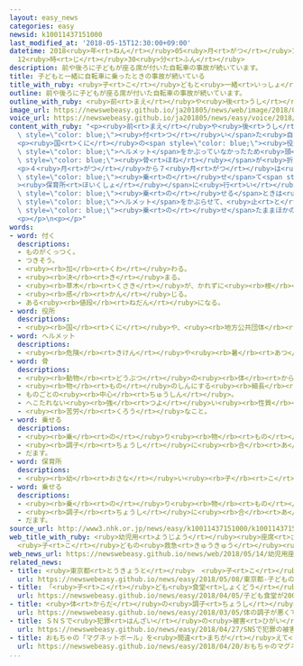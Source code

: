 ```yaml
---
layout: easy_news
categories: easy
newsid: k10011437151000
last_modified_at: '2018-05-15T12:30:00+09:00'
datetime: 2018<ruby>年<rt>ねん</rt></ruby>05<ruby>月<rt>がつ</rt></ruby>15<ruby>日<rt>にち</rt></ruby>
  12<ruby>時<rt>じ</rt></ruby>30<ruby>分<rt>ふん</rt></ruby>
description: 前や後ろに子どもが座る席が付いた自転車の事故が続いています。
title: 子どもと一緒に自転車に乗ったときの事故が続いている
title_with_ruby: <ruby>子<rt>こ</rt></ruby>どもと<ruby>一緒<rt>いっしょ</rt></ruby>に<ruby>自転車<rt>じてんしゃ</rt></ruby>に<ruby>乗<rt>の</rt></ruby>ったときの<ruby>事故<rt>じこ</rt></ruby>が<ruby>続<rt>つづ</rt></ruby>いている
outline: 前や後ろに子どもが座る席が付いた自転車の事故が続いています。
outline_with_ruby: <ruby>前<rt>まえ</rt></ruby>や<ruby>後<rt>うし</rt></ruby>ろに<ruby>子<rt>こ</rt></ruby>どもが<ruby>座<rt>すわ</rt></ruby>る<ruby>席<rt>せき</rt></ruby>が<ruby>付<rt>つ</rt></ruby>いた<ruby>自転車<rt>じてんしゃ</rt></ruby>の<ruby>事故<rt>じこ</rt></ruby>が<ruby>続<rt>つづ</rt></ruby>いています。
image_url: https://newswebeasy.github.io/ja201805/news/web/image/2018/05/14/K10011437151_1805132041_1805140421_01_02.jpg
voice_url: https://newswebeasy.github.io/ja201805/news/easy/voice/2018/05/15/k10011437151000.mp4
content_with_ruby: "<p><ruby>前<rt>まえ</rt></ruby>や<ruby>後<rt>うし</rt></ruby>ろに<ruby>子<rt>こ</rt></ruby>どもが<ruby>座<rt>すわ</rt></ruby>る<ruby>席<rt>せき</rt></ruby>が<span\
  \ style=\"color: blue;\"><ruby>付<rt>つ</rt></ruby>い</span>た<ruby>自転車<rt>じてんしゃ</rt></ruby>の<ruby>事故<rt>じこ</rt></ruby>が<ruby>続<rt>つづ</rt></ruby>いています。この<ruby>自転車<rt>じてんしゃ</rt></ruby>の<ruby>事故<rt>じこ</rt></ruby>で<ruby>病院<rt>びょういん</rt></ruby>に<ruby>運<rt>はこ</rt></ruby>ばれた１４<ruby>歳<rt>さい</rt></ruby><ruby>以下<rt>いか</rt></ruby>の<ruby>子<rt>こ</rt></ruby>どもは、<ruby>東京都<rt>とうきょうと</rt></ruby>で<ruby>去年<rt>きょねん</rt></ruby>までの６<ruby>年<rt>ねん</rt></ruby>に１３４９<ruby>人<rt>にん</rt></ruby>いました。</p>\n\
  <p><ruby>国<rt>くに</rt></ruby>の<span style=\"color: blue;\"><ruby>役所<rt>やくしょ</rt></ruby></span>の<ruby>消費者庁<rt>しょうひしゃちょう</rt></ruby>によると、<ruby>自転車<rt>じてんしゃ</rt></ruby>が<ruby>倒<rt>たお</rt></ruby>れたとき<ruby>子<rt>こ</rt></ruby>どもが<span\
  \ style=\"color: blue;\">ヘルメット</span>をかぶっていなかったため<ruby>頭<rt>あたま</rt></ruby>の<span\
  \ style=\"color: blue;\"><ruby>骨<rt>ほね</rt></ruby></span>が<ruby>折<rt>お</rt></ruby>れたという<ruby>事故<rt>じこ</rt></ruby>がありました。<ruby>自転車<rt>じてんしゃ</rt></ruby>が<ruby>止<rt>と</rt></ruby>まっているときでも、<ruby>大人<rt>おとな</rt></ruby>が<ruby>荷物<rt>にもつ</rt></ruby>を<ruby>取<rt>と</rt></ruby>ろうとして<ruby>自転車<rt>じてんしゃ</rt></ruby>と<ruby>子<rt>こ</rt></ruby>どもが<ruby>倒<rt>たお</rt></ruby>れて、<ruby>子<rt>こ</rt></ruby>どもがけがをしたことがありました。</p>\n\
  <p>４<ruby>月<rt>がつ</rt></ruby>から７<ruby>月<rt>がつ</rt></ruby>は<ruby>自転車<rt>じてんしゃ</rt></ruby>に<ruby>子<rt>こ</rt></ruby>どもを<span\
  \ style=\"color: blue;\"><ruby>乗<rt>の</rt></ruby>せ</span>て<span style=\"color: blue;\"\
  ><ruby>保育所<rt>ほいくしょ</rt></ruby></span>に<ruby>行<rt>い</rt></ruby>き<ruby>始<rt>はじ</rt></ruby>めるため、<ruby>事故<rt>じこ</rt></ruby>が<ruby>増<rt>ふ</rt></ruby>えます。<ruby>消費者庁<rt>しょうひしゃちょう</rt></ruby>は、<ruby>子<rt>こ</rt></ruby>どもを<ruby>自転車<rt>じてんしゃ</rt></ruby>に<span\
  \ style=\"color: blue;\"><ruby>乗<rt>の</rt></ruby>せる</span>ときは<ruby>必<rt>かなら</rt></ruby>ず<span\
  \ style=\"color: blue;\">ヘルメット</span>をかぶらせて、<ruby>止<rt>と</rt></ruby>めた<ruby>自転車<rt>じてんしゃ</rt></ruby>に<ruby>子<rt>こ</rt></ruby>どもを<span\
  \ style=\"color: blue;\"><ruby>乗<rt>の</rt></ruby>せ</span>たままほかの<ruby>場所<rt>ばしょ</rt></ruby>に<ruby>行<rt>い</rt></ruby>かないように<ruby>言<rt>い</rt></ruby>っています。</p>\n\
  <p></p>\n<p></p>"
words:
- word: 付く
  descriptions:
  - ものがくっつく。
  - つきそう。
  - <ruby><rb>加</rb><rt>くわ</rt></ruby>わる。
  - <ruby><rb>決</rb><rt>き</rt></ruby>まる。
  - <ruby><rb>草木</rb><rt>くさき</rt></ruby>が、かれずに<ruby><rb>根</rb><rt>ね</rt></ruby>をおろす。
  - <ruby><rb>感</rb><rt>かん</rt></ruby>じる。
  - ある<ruby><rb>値段</rb><rt>ねだん</rt></ruby>になる。
- word: 役所
  descriptions:
  - <ruby><rb>国</rb><rt>くに</rt></ruby>や、<ruby><rb>地方公共団体</rb><rt>ちほうこうきょうだんたい</rt></ruby>の<ruby><rb>仕事</rb><rt>しごと</rt></ruby>をする<ruby><rb>所</rb><rt>ところ</rt></ruby>。<ruby><rb>官庁</rb><rt>かんちょう</rt></ruby>。<ruby><rb>役場</rb><rt>やくば</rt></ruby>。
- word: ヘルメット
  descriptions:
  - <ruby><rb>危険</rb><rt>きけん</rt></ruby>や<ruby><rb>暑</rb><rt>あつ</rt></ruby>さから<ruby><rb>頭</rb><rt>あたま</rt></ruby>を<ruby><rb>守</rb><rt>まも</rt></ruby>るためにかぶる、かたいぼうし。プラスチックなどでできている。
- word: 骨
  descriptions:
  - <ruby><rb>動物</rb><rt>どうぶつ</rt></ruby>の<ruby><rb>体</rb><rt>からだ</rt></ruby>の<ruby><rb>中</rb><rt>なか</rt></ruby>にあって、<ruby><rb>体</rb><rt>からだ</rt></ruby>を<ruby><rb>支</rb><rt>ささ</rt></ruby>えているかたいもの。
  - <ruby><rb>物</rb><rt>もの</rt></ruby>のしんにする<ruby><rb>細長</rb><rt>ほそなが</rt></ruby>い<ruby><rb>竹</rb><rt>たけ</rt></ruby>や<ruby><rb>金属</rb><rt>きんぞく</rt></ruby>。
  - ものごとの<ruby><rb>中心</rb><rt>ちゅうしん</rt></ruby>。
  - へこたれない<ruby><rb>強</rb><rt>つよ</rt></ruby>い<ruby><rb>性質</rb><rt>せいしつ</rt></ruby>。
  - <ruby><rb>苦労</rb><rt>くろう</rt></ruby>なこと。
- word: 乗せる
  descriptions:
  - <ruby><rb>乗</rb><rt>の</rt></ruby>り<ruby><rb>物</rb><rt>もの</rt></ruby>や<ruby><rb>動物</rb><rt>どうぶつ</rt></ruby>などに<ruby><rb>人</rb><rt>ひと</rt></ruby>や<ruby><rb>物</rb><rt>もの</rt></ruby>を<ruby><rb>積</rb><rt>つ</rt></ruby>む。
  - <ruby><rb>調子</rb><rt>ちょうし</rt></ruby>に<ruby><rb>合</rb><rt>あ</rt></ruby>わせる。
  - だます。
- word: 保育所
  descriptions:
  - <ruby><rb>幼</rb><rt>おさな</rt></ruby>い<ruby><rb>子</rb><rt>こ</rt></ruby>どもを<ruby><rb>朝</rb><rt>あさ</rt></ruby>から<ruby><rb>夕方</rb><rt>ゆうがた</rt></ruby>まで<ruby><rb>預</rb><rt>あず</rt></ruby>かって、<ruby><rb>世話</rb><rt>せわ</rt></ruby>をする<ruby><rb>所</rb><rt>ところ</rt></ruby>。ほいくしょ。<ruby><rb>保育園</rb><rt>ほいくえん</rt></ruby>。
- word: 乗せる
  descriptions:
  - <ruby><rb>乗</rb><rt>の</rt></ruby>り<ruby><rb>物</rb><rt>もの</rt></ruby>や<ruby><rb>動物</rb><rt>どうぶつ</rt></ruby>などに<ruby><rb>人</rb><rt>ひと</rt></ruby>や<ruby><rb>物</rb><rt>もの</rt></ruby>を<ruby><rb>積</rb><rt>つ</rt></ruby>む。
  - <ruby><rb>調子</rb><rt>ちょうし</rt></ruby>に<ruby><rb>合</rb><rt>あ</rt></ruby>わせる。
  - だます。
source_url: http://www3.nhk.or.jp/news/easy/k10011437151000/k10011437151000.html
web_title_with_ruby: <ruby>幼児用<rt>ようじよう</rt></ruby><ruby>座席<rt>ざせき</rt></ruby><ruby>付<rt>つ</rt></ruby>き<ruby>自転車<rt>じてんしゃ</rt></ruby>で<ruby>転倒<rt>てんとう</rt></ruby>
  <ruby>子<rt>こ</rt></ruby>どもの<ruby>救急<rt>きゅうきゅう</rt></ruby><ruby>搬送<rt>はんそう</rt></ruby><ruby>相次<rt>あいつ</rt></ruby>ぐ
web_news_url: https://newswebeasy.github.io/news/web/2018/05/14/幼児用座席付き自転車で転倒-子どもの救急搬送相次ぐ
related_news:
- title: <ruby>東京都<rt>とうきょうと</rt></ruby>　<ruby>子<rt>こ</rt></ruby>どもの７０％がスマートフォンなどを<ruby>使<rt>つか</rt></ruby>っている
  url: https://newswebeasy.github.io/news/easy/2018/05/08/東京都-子どもの70がスマートフォンなどを使っている
- title: 「<ruby>子<rt>こ</rt></ruby>ども<ruby>食堂<rt>しょくどう</rt></ruby>」が２０００<ruby>以上<rt>いじょう</rt></ruby>になる　おととしの７<ruby>倍<rt>ばい</rt></ruby>
  url: https://newswebeasy.github.io/news/easy/2018/04/05/子ども食堂が2000以上になる-おととしの7倍
- title: <ruby>体<rt>からだ</rt></ruby>の<ruby>調子<rt>ちょうし</rt></ruby>が<ruby>悪<rt>わる</rt></ruby>くて<ruby>学校<rt>がっこう</rt></ruby>を<ruby>休<rt>やす</rt></ruby>む<ruby>子<rt>こ</rt></ruby>ども「<ruby>体<rt>からだ</rt></ruby>と<ruby>心<rt>こころ</rt></ruby>の<ruby>治療<rt>ちりょう</rt></ruby>が<ruby>大切<rt>たいせつ</rt></ruby>」
  url: https://newswebeasy.github.io/news/easy/2018/03/05/体の調子が悪くて学校を休む子ども体と心の治療が大切
- title: ＳＮＳで<ruby>犯罪<rt>はんざい</rt></ruby>の<ruby>被害<rt>ひがい</rt></ruby>にあった<ruby>子<rt>こ</rt></ruby>ども　<ruby>今<rt>いま</rt></ruby>までで<ruby>最<rt>もっと</rt></ruby>も<ruby>多<rt>おお</rt></ruby>い
  url: https://newswebeasy.github.io/news/easy/2018/04/27/SNSで犯罪の被害にあった子ども-今までで最も多い
- title: おもちゃの「マグネットボール」を<ruby>間違<rt>まちが</rt></ruby>えて<ruby>飲<rt>の</rt></ruby>む<ruby>事故<rt>じこ</rt></ruby>が<ruby>多<rt>おお</rt></ruby>い
  url: https://newswebeasy.github.io/news/easy/2018/04/20/おもちゃのマグネットボールを間違えて飲む事故が多い
...
```

